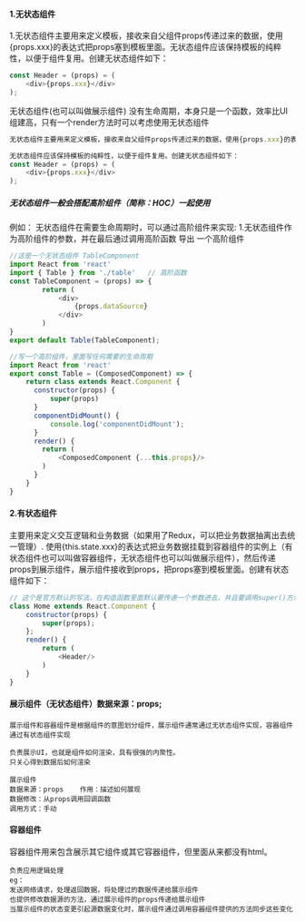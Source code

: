 #### 1.无状态组件
1.无状态组件主要用来定义模板，接收来自父组件props传递过来的数据，使用{props.xxx}的表达式把props塞到模板里面。无状态组件应该保持模板的纯粹性，以便于组件复用。创建无状态组件如下：
```js
const Header = (props) = (
    <div>{props.xxx}</div>
);
```

无状态组件(也可以叫做展示组件) 没有生命周期，本身只是一个函数，效率比UI组建高，只有一个render方法时可以考虑使用无状态组件
```js
无状态组件主要用来定义模板，接收来自父组件props传递过来的数据，使用{props.xxx}的表达式把props塞到模板里面。

无状态组件应该保持模板的纯粹性，以便于组件复用。创建无状态组件如下：
const Header = (props) = (
    <div>{props.xxx}</div>
);
```

##### 无状态组件一般会搭配高阶组件（简称：HOC）一起使用
例如：
无状态组件在需要生命周期时，可以通过高阶组件来实现:
1.无状态组件作为高阶组件的参数，并在最后通过调用高阶函数  导出 一个高阶组件
```js
//这是一个无状态组件 TableComponent 
import React from 'react'
import { Table } from './table'   // 高阶函数
const TableComponent = (props) => {
        return (
            <div>
                {props.dataSource}
            </div>
        )
}
export default Table(TableComponent);

//写一个高阶组件，里面写任何需要的生命周期
import React from 'react'
export const Table = (ComposedComponent) => {
    return class extends React.Component {
      constructor(props) {
          super(props)
      }  
      componentDidMount() {
          console.log('componentDidMount');
      }
      render() {
        return (
            <ComposedComponent {...this.props}/>
        )
      }
    }      
}
```

#### 2.有状态组件
主要用来定义交互逻辑和业务数据（如果用了Redux，可以把业务数据抽离出去统一管理）.
使用{this.state.xxx}的表达式把业务数据挂载到容器组件的实例上（有状态组件也可以叫做容器组件，无状态组件也可以叫做展示组件），然后传递props到展示组件，展示组件接收到props，把props塞到模板里面。创建有状态组件如下：
```js
// 这个是官方默认的写法，在构造函数里面默认要传递一个参数进去，并且要调用super()方法，来获取子类的实例。
class Home extends React.Component {
    constructor(props) {
        super(props);
    };
    render() {
        return (
            <Header/> 
        )
    }
}
```

#### 展示组件（无状态组件）数据来源：props;
```
展示组件和容器组件是根据组件的意图划分组件，展示组件通常通过无状态组件实现，容器组件通过有状态组件实现
```
```
负责展示UI，也就是组件如何渲染，具有很强的内聚性。
只关心得到数据后如何渲染

展示组件
数据来源：props    作用：描述如何展现
数据修改：从props调用回调函数
调用方式：手动
```


#### 容器组件
容器组件用来包含展示其它组件或其它容器组件，但里面从来都没有html。
```
负责应用逻辑处理
eg：
发送网络请求，处理返回数据，将处理过的数据传递给展示组件
也提供修改数据源的方法，通过展示组件的props传递给展示组件
当展示组件的状态变更引起源数据变化时，展示组件通过调用容器组件提供的方法同步这些变化
```